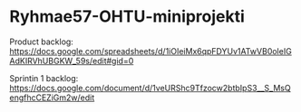 # Ryhmae57-OHTU-miniprojekti

Product backlog: https://docs.google.com/spreadsheets/d/1iOIeiMx6qpFDYUv1ATwVB0oleIGAdKIRVhUBGKW_59s/edit#gid=0

Sprintin 1 backlog: https://docs.google.com/document/d/1veURShc9Tfzocw2btbIpS3__S_MsQengfhcCEZiGm2w/edit
